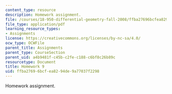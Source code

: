 ```yaml
---
content_type: resource
description: Homework assignment.
file: /courses/18-950-differential-geometry-fall-2008/ffba27696bcfea8294de9a77037f2298_homework9.pdf
file_type: application/pdf
learning_resource_types:
- Assignments
license: https://creativecommons.org/licenses/by-nc-sa/4.0/
ocw_type: OCWFile
parent_title: Assignments
parent_type: CourseSection
parent_uid: a4b9481f-c45b-c2fe-c188-c6bf8c26b89c
resourcetype: Document
title: Homework 9
uid: ffba2769-6bcf-ea82-94de-9a77037f2298
---
```

Homework assignment.